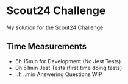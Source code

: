 # Scout24 Challenge
My solution for the Scout24 Challenge

## Time Measurements

- 5h 15min for Development (No Jest Tests)
- 0h 51min Jest Tests (first time doing tests)
- ..h ..min Answering Questions WIP